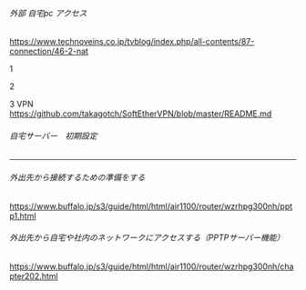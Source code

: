 ###### 外部 自宅pc アクセス 
https://www.technoveins.co.jp/tvblog/index.php/all-contents/87-connection/46-2-nat


1 

2

3 VPN https://github.com/takagotch/SoftEtherVPN/blob/master/README.md



###### 自宅サーバー　初期設定
---

###### 外出先から接続するための準備をする
https://www.buffalo.jp/s3/guide/html/html/air1100/router/wzrhpg300nh/pptp1.html

###### 外出先から自宅や社内のネットワークにアクセスする（PPTPサーバー機能）
https://www.buffalo.jp/s3/guide/html/html/air1100/router/wzrhpg300nh/chapter202.html



```
```

```
```

```
```

